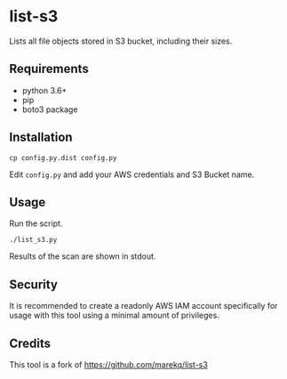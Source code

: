 # list-s3

Lists all file objects stored in S3 bucket, including their sizes.


## Requirements

* python 3.6+
* pip
* boto3 package

## Installation

    cp config.py.dist config.py

Edit `config.py` and add your AWS credentials and S3 Bucket name.


## Usage

Run the script. 

    ./list_s3.py

Results of the scan are shown in stdout.


## Security

It is recommended to create a readonly AWS IAM account specifically for usage with this tool using a minimal amount of privileges.


## Credits

This tool is a fork of https://github.com/marekq/list-s3
